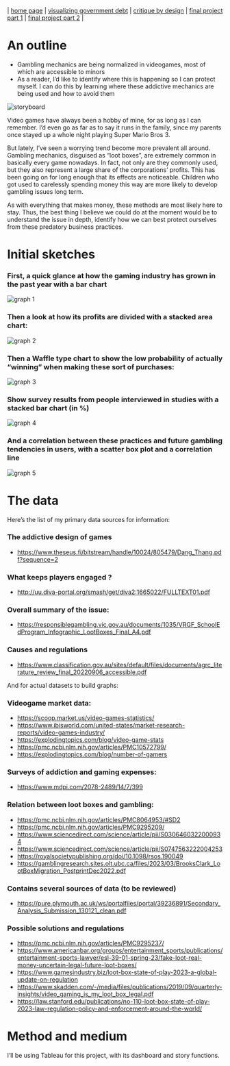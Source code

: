 | [home page](https://h-calderon.github.io/portfolio/) | [visualizing government debt](visualizing-government-debt.md) | [critique by design](critique-by-design.md) | [final project part 1](final-project-part-1.md) | [final project part 2](final-project-part-2.md) |

# An outline
* Gambling mechanics are being normalized in videogames, most of which are accessible to minors
* As a reader, I’d like to identify where this is happening so I can protect myself. I can do this by learning where these addictive mechanics are being used and how to avoid them

![storyboard](storyboard.jpg)
 
Video games have always been a hobby of mine, for as long as I can remember. I’d even go as far as to say it runs in the family, since my parents once stayed up a whole night playing Super Mario Bros 3.

But lately, I’ve seen a worrying trend become more prevalent all around. Gambling mechanics, disguised as “loot boxes”, are extremely common in basically every game nowadays. In fact, not only are they commonly used, but they also represent a large share of the corporations’ profits.
This has been going on for long enough that its effects are noticeable. Children who got used to carelessly spending money this way are more likely to develop gambling issues long term.

As with everything that makes money, these methods are most likely here to stay. Thus, the best thing I believe we could do at the moment would be to understand the issue in depth, identify how we can best protect ourselves from these predatory business practices.

# Initial sketches

### First, a quick glance at how the gaming industry has grown in the past year with a bar chart


![graph 1](graph1.jpg)
 
### Then a look at how its profits are divided with a stacked area chart:

![graph 2](graph2.jpg)
 
### Then a Waffle type chart to show the low probability of actually “winning” when making these sort of purchases:

![graph 3](graph3.jpg)

### Show survey results from people interviewed in studies with a stacked bar chart (in %)

![graph 4](graph4.jpg)

### And a correlation between these practices and future gambling tendencies in users, with a scatter box plot and a correlation line

![graph 5](graph5.jpg)
 

# The data

Here’s the list of my primary data sources for information:
### The addictive design of games
* https://www.theseus.fi/bitstream/handle/10024/805479/Dang_Thang.pdf?sequence=2
### What keeps players engaged ?
* http://uu.diva-portal.org/smash/get/diva2:1665022/FULLTEXT01.pdf
### Overall summary of the issue:
* https://responsiblegambling.vic.gov.au/documents/1035/VRGF_SchoolEdProgram_Infographic_LootBoxes_Final_A4.pdf
### Causes and regulations
* https://www.classification.gov.au/sites/default/files/documents/agrc_literature_review_final_20220906_accessible.pdf

And for actual datasets to build graphs:
### Videogame market data:
* https://scoop.market.us/video-games-statistics/
* https://www.ibisworld.com/united-states/market-research-reports/video-games-industry/
* https://explodingtopics.com/blog/video-game-stats
* https://pmc.ncbi.nlm.nih.gov/articles/PMC10572799/
* https://explodingtopics.com/blog/number-of-gamers
  
### Surveys of addiction and gaming expenses:
* https://www.mdpi.com/2078-2489/14/7/399
### Relation between loot boxes and gambling:
* https://pmc.ncbi.nlm.nih.gov/articles/PMC8064953/#SD2
* https://pmc.ncbi.nlm.nih.gov/articles/PMC9295209/
* https://www.sciencedirect.com/science/article/pii/S0306460322000934
* https://www.sciencedirect.com/science/article/pii/S0747563222004253
* https://royalsocietypublishing.org/doi/10.1098/rsos.190049
* https://gamblingresearch.sites.olt.ubc.ca/files/2023/03/BrooksClark_LootBoxMigration_PostprintDec2022.pdf
### Contains several sources of data (to be reviewed)
* https://pure.plymouth.ac.uk/ws/portalfiles/portal/39236891/Secondary_Analysis_Submission_130121_clean.pdf 
### Possible solutions and regulations
* https://pmc.ncbi.nlm.nih.gov/articles/PMC9295237/
* https://www.americanbar.org/groups/entertainment_sports/publications/entertainment-sports-lawyer/esl-39-01-spring-23/fake-loot-real-money-uncertain-legal-future-loot-boxes/
* https://www.gamesindustry.biz/loot-box-state-of-play-2023-a-global-update-on-regulation
* https://www.skadden.com/-/media/files/publications/2019/09/quarterly-insights/video_gaming_is_my_loot_box_legal.pdf
* https://law.stanford.edu/publications/no-110-loot-box-state-of-play-2023-law-regulation-policy-and-enforcement-around-the-world/
  
# Method and medium
I’ll be using Tableau for this project, with its dashboard and story functions.
